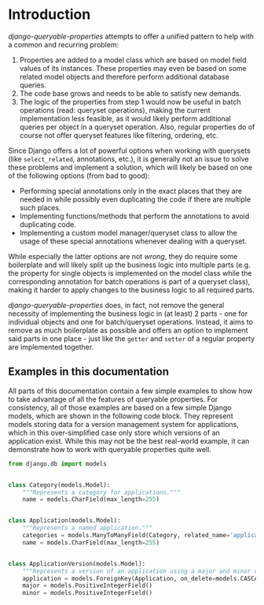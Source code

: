 # Introduction

*django-queryable-properties* attempts to offer a unified pattern to help with a common and recurring problem:
1) Properties are added to a model class which are based on model field values of its instances.
   These properties may even be based on some related model objects and therefore perform additional database queries.
2) The code base grows and needs to be able to satisfy new demands.
3) The logic of the properties from step 1 would now be useful in batch operations (read: queryset operations), making
   the current implementation less feasible, as it would likely perform additional queries per object in a queryset
   operation.
   Also, regular properties do of course not offer queryset features like filtering, ordering, etc.

Since Django offers a lot of powerful options when working with querysets (like `select_related`, annotations, etc.),
it is generally not an issue to solve these problems and implement a solution, which will likely be based on one of the
following options (from bad to good):
- Performing special annotations only in the exact places that they are needed in while possibly even duplicating the
  code if there are multiple such places.
- Implementing functions/methods that perform the annotations to avoid duplicating code.
- Implementing a custom model manager/queryset class to allow the usage of these special annotations whenever dealing
  with a queryset.

While especially the latter options are not *wrong*, they do require some boilerplate and will likely split up the
business logic into multiple parts (e.g. the property for single objects is implemented on the model class while
the corresponding annotation for batch operations is part of a queryset class), making it harder to apply changes to
the business logic to all required parts.

*django-queryable-properties* does, in fact, not remove the general necessity of implementing the business logic in
(at least) 2 parts - one for individual objects and one for batch/queryset operations.
Instead, it aims to remove as much boilerplate as possible and offers an option to implement said parts in one place -
just like the `getter` and `setter` of a regular property are implemented together.

## Examples in this documentation

All parts of this documentation contain a few simple examples to show how to take advantage of all the features of 
queryable properties.
For consistency, all of those examples are based on a few simple Django models, which are shown in the following code
block.
They represent models storing data for a version management system for applications, which in this over-simplified case
only store which versions of an application exist.
While this may not be the best real-world example, it can demonstrate how to work with queryable properties quite well.

```python
from django.db import models


class Category(models.Model):
    """Represents a category for applications."""
    name = models.CharField(max_length=255)


class Application(models.Model):
    """Represents a named application."""
    categories = models.ManyToManyField(Category, related_name='applications')
    name = models.CharField(max_length=255)


class ApplicationVersion(models.Model):
    """Represents a version of an application using a major and minor version number."""
    application = models.ForeignKey(Application, on_delete=models.CASCADE, related_name='versions')
    major = models.PositiveIntegerField()
    minor = models.PositiveIntegerField()
```
